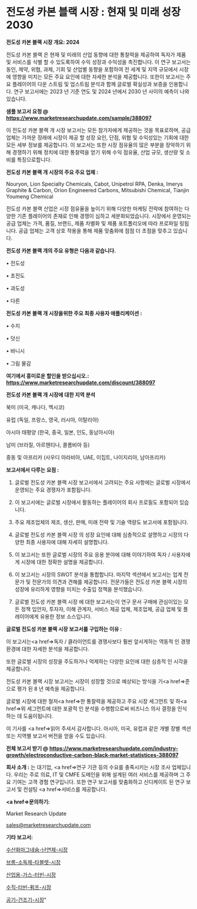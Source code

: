 # 전도성 카본 블랙 시장 : 현재 및 미래 성장 2030

<strong>전도성 카본 블랙 시장 개요: 2024</strong>

전도성 카본 블랙 은 현재 및 미래의 산업 동향에 대한 통찰력을 제공하여 독자가 제품 및 서비스를 식별 할 수 있도록하여 수익 성장과 수익성을 촉진합니다. 이 연구 보고서는 동인, 제약, 위협, 과제, 기회 및 산업별 동향을 포함하여 전 세계 및 지역 규모에서 시장에 영향을 미치는 모든 주요 요인에 대한 자세한 분석을 제공합니다. 또한이 보고서는 주요 플레이어의 다운 스트림 및 업스트림 분석과 함께 글로벌 확실성과 보증을 인용합니다. 연구 보고서에는 2023 년 기준 연도 및 2024 년에서 2030 년 사이의 예측이 나와 있습니다.



<strong>샘플 보고서 요청 @ <a href=https://www.marketresearchupdate.com/sample/388097>https://www.marketresearchupdate.com/sample/388097</a></strong>

이 전도성 카본 블랙 개 시장 보고서는 모든 참가자에게 제공하는 것을 목표로하며, 공급 업체는 가까운 장래에 시장이 제공 할 성장 요인, 단점, 위협 및 수익성있는 기회에 대한 모든 세부 정보를 제공합니다. 이 보고서는 또한 시장 점유율의 많은 부분을 장악하기 위해 경쟁하기 위해 정치에 대한 통찰력을 얻기 위해 수익 점유율, 산업 규모, 생산량 및 소비를 특징으로합니다.



<strong>전도성 카본 블랙 개 시장의 주요 주요 업체 :</strong>

Nouryon, Lion Specialty Chemicals, Cabot, Unipetrol RPA, Denka, Imerys Graphite & Carbon, Orion Engineered Carbons, Mitsubishi Chemical, Tianjin Youmeng Chemical

전도성 카본 블랙 산업은 시장 점유율을 높이기 위해 다양한 마케팅 전략에 참여하는 다양한 기존 플레이어의 존재로 인해 경쟁이 심하고 세분화되었습니다. 시장에서 운영되는 공급 업체는 가격, 품질, 브랜드, 제품 차별화 및 제품 포트폴리오에 따라 프로파일 링됩니다. 공급 업체는 고객 상호 작용을 통해 제품 맞춤화에 점점 더 초점을 맞추고 있습니다.



<strong>전도성 카본 블랙 개의 주요 유형은 다음과 같습니다.</strong>

• 전도성

• 초전도

• 과도성

• 다른



<strong>전도성 카본 블랙 개 시장을위한 주요 최종 사용자 애플리케이션 :</strong>

• 수지

• 덧신

• 바니시

• 그림 물감



<strong>여기에서 흥미로운 할인을 받으십시오.: <a href=https://www.marketresearchupdate.com/discount/388097>https://www.marketresearchupdate.com/discount/388097</a></strong>



<strong>전도성 카본 블랙 개 시장에 대한 지역 분석</strong>

북미 (미국, 캐나다, 멕시코)

유럽 (독일, 프랑스, 영국, 러시아, 이탈리아)

아시아 태평양 (한국, 중국, 일본, 인도, 동남아시아)

남미 (브라질, 아르헨티나, 콜롬비아 등)

중동 및 아프리카 (사우디 아라비아, UAE, 이집트, 나이지리아, 남아프리카)



<strong>보고서에서 다루는 요점 :</strong>

1. 글로벌 전도성 카본 블랙 시장 보고서에서 고려되는 주요 사항에는 글로벌 시장에서 운영되는 주요 경쟁자가 포함됩니다.

2. 이 보고서에는 글로벌 시장에서 활동하는 플레이어의 회사 프로필도 포함되어 있습니다.

3. 주요 제조업체의 제조, 생산, 판매, 미래 전략 및 기술 역량도 보고서에 포함됩니다.

4. 글로벌 전도성 카본 블랙 시장 의 성장 요인에 대해 심층적으로 설명하고 시장의 다양한 최종 사용자에 대해 자세히 설명합니다.

5. 이 보고서는 또한 글로벌 시장의 주요 응용 분야에 대해 이야기하여 독자 / 사용자에게 시장에 대한 정확한 설명을 제공합니다.

6. 이 보고서는 시장의 SWOT 분석을 통합합니다. 마지막 섹션에서 보고서는 업계 전문가 및 전문가의 의견과 견해를 제공합니다. 전문가들은 전도성 카본 블랙 시장의 성장에 유리하게 영향을 미치는 수출입 정책을 분석했습니다.

7. 글로벌 전도성 카본 블랙 시장 에 대한 보고서는이 연구 문서 구매에 관심이있는 모든 정책 입안자, 투자자, 이해 관계자, 서비스 제공 업체, 제조업체, 공급 업체 및 플레이어에게 유용한 정보 소스입니다.



<strong>글로벌 전도성 카본 블랙 시장 보고서를 구입하는 이유 :</strong>

이 보고서는<a href=>독자 / 클</a>라이언트를 경쟁사보다 훨씬 앞서게하는 역동적 인 경쟁 환경에 대한 자세한 분석을 제공합니다.

또한 글로벌 시장의 성장을 주도하거나 억제하는 다양한 요인에 대한 심층적 인 시각을 제공합니다.

전도성 카본 블랙 시장 보고서는 시장이 성장할 것으로 예상되는 방식을 기<a href=>준으로</a> 평가 된 8 년 예측을 제공합니다.

글로벌 시장에 대한 철저<a href=>한 통찰력</a>을 제공하고 주요 시장 세그먼트 및 하<a href=>위 세그</a>먼트에 대한 포괄적 인 분석을 수행함으로써 비즈니스 의사 결정을 인식하는 데 도움이됩니다.

이 기사를 <a href=>읽어 주</a>셔서 감사합니다. 아시아, 미국, 유럽과 같은 개별 장별 섹션 또는 지역별 보고서 버전을 얻을 수도 있습니다.



<strong>전체 보고서 받기 @ <a href=https://www.marketresearchupdate.com/industry-growth/electroconductive-carbon-black-market-statistices-388097>https://www.marketresearchupdate.com/industry-growth/electroconductive-carbon-black-market-statistices-388097</a></strong>



<strong>회사 소개 :</strong>
는 대기업, <a href=>연구 기</a>관 등의 수요를 충족시키는 시장 조사 업체입니다. 우리는 주로 의료, IT 및 CMFE 도메인을 위해 설계된 여러 서비스를 제공하며 그 주요 기여는 고객 경험 연구입니다. 또한 연구 보고서를 맞춤화하고 신디케이트 된 연구 보고서 및 컨설팅 <a href=>서비</a>스를 제공합니다.



<strong><a href=>문의하기:</a></strong>

Market Research Update

sales@marketresearchupdate.com



<strong>기타 보고서:</strong>

<a href=https://www.linkedin.com/pulse/수산화마그네슘-난연제-시장-규모-및-성장-2023-analytics-alchemy-360-analysis/>수산화마그네슘-난연제-시장</a>

<a href=https://www.linkedin.com/pulse/브롬-소독제-타블렛-시장-규모-및-성장-2023-consumer-connection-compendium-ana-8wjff/>브롬-소독제-타블렛-시장</a>

<a href=https://www.linkedin.com/pulse/산업용-가스-터빈-시장-현재-및-미래-성장-2029-analytics-alchemy-360-analysis-9arkf/>산업용-가스-터빈-시장</a>

<a href=https://www.linkedin.com/pulse/수직-터빈-펌프-시장-세분화-연구-및-목표-고객2030년-analytics-alchemy-360-analysis-c1unf/>수직-터빈-펌프-시장</a>

<a href=https://www.linkedin.com/pulse/공기-건조기-시장-동향-및-성장-전망-survey-savvy-insights-360-analysis-gno4f/>공기-건조기-시장</a>"
